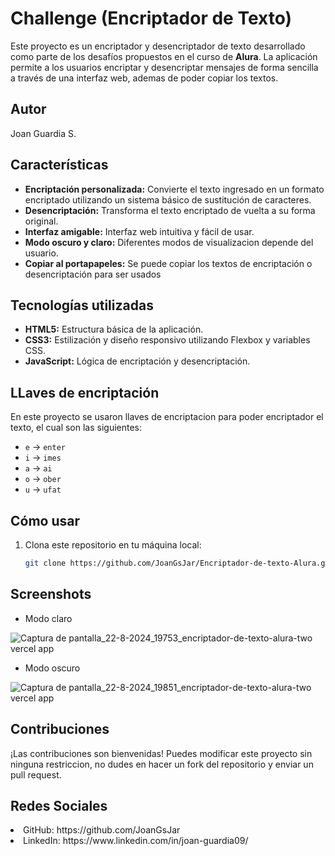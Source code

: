 # Challenge (Encriptador de Texto)
Este proyecto es un encriptador y desencriptador de texto desarrollado como parte de los desafíos propuestos en el curso de **Alura**. La aplicación permite a los usuarios encriptar y desencriptar mensajes de forma sencilla a través de una interfaz web, ademas de poder copiar los textos.
## Autor
Joan Guardia S.

## Características

- **Encriptación personalizada:** Convierte el texto ingresado en un formato encriptado utilizando un sistema básico de sustitución de caracteres.
- **Desencriptación:** Transforma el texto encriptado de vuelta a su forma original.
- **Interfaz amigable:** Interfaz web intuitiva y fácil de usar.
- **Modo oscuro y claro:** Diferentes modos de visualizacion depende del usuario.
- **Copiar al portapapeles:** Se puede copiar los textos de encriptación o desencriptación para ser usados 

## Tecnologías utilizadas

- **HTML5:** Estructura básica de la aplicación.
- **CSS3:** Estilización y diseño responsivo utilizando Flexbox y variables CSS.
- **JavaScript:** Lógica de encriptación y desencriptación.
  
## LLaves de encriptación
En este proyecto se usaron llaves de encriptacion para poder encriptador el texto, el cual son las siguientes:

- `e` -> `enter`
- `i` -> `imes`
- `a` -> `ai`
- `o` -> `ober`
- `u` -> `ufat`

## Cómo usar

1. Clona este repositorio en tu máquina local:
   ```bash
   git clone https://github.com/JoanGsJar/Encriptador-de-texto-Alura.git
   
## Screenshots
- Modo claro

![Captura de pantalla_22-8-2024_19753_encriptador-de-texto-alura-two vercel app](https://github.com/user-attachments/assets/b667e928-aff2-4fb3-80f3-f06518c4289c)

- Modo oscuro

![Captura de pantalla_22-8-2024_19851_encriptador-de-texto-alura-two vercel app](https://github.com/user-attachments/assets/9f4b4466-1fa7-475e-9801-613f02d268b5)




## Contribuciones

¡Las contribuciones son bienvenidas! Puedes modificar este proyecto sin ninguna restriccion, no dudes en hacer un fork del repositorio y enviar un pull request.
  
## Redes Sociales
<li> GitHub: https://github.com/JoanGsJar </li>
<li> LinkedIn: https://www.linkedin.com/in/joan-guardia09/ </li>
</ul> 

  
